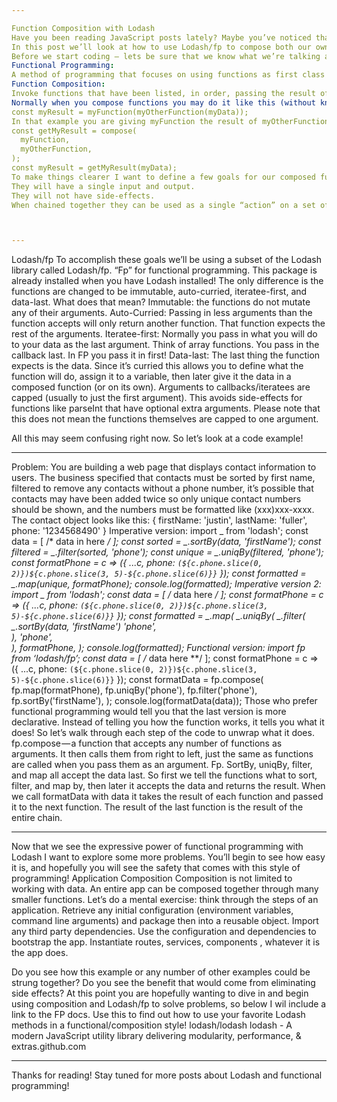 ```yaml
---

Function Composition with Lodash
Have you been reading JavaScript posts lately? Maybe you’ve noticed that functional programming is really popular right now. It’s a really powerful way to program, but can be overwhelming to get started with. Thankfully the most popular NPM package (with 48 million downloads this month) has a very useful functional programming package to help us get started!
In this post we’ll look at how to use Lodash/fp to compose both our own functions, and the Lodash functions that you may already be using today!
Before we start coding — lets be sure that we know what we’re talking about!
Functional Programming:
A method of programming that focuses on using functions as first class variables. It avoids mutating (changing) data, and attempts to treat applications as a linear flow that pieces functions together to create a whole.
Function Composition:
Invoke functions that have been listed, in order, passing the result of each function to the next in the list, and then return the final function result as the result of the whole.
Normally when you compose functions you may do it like this (without knowing you are composing):
const myResult = myFunction(myOtherFunction(myData));
In that example you are giving myFunction the result of myOtherFunction as it’s only argument. Notice the functions would be called from right to left, or inside to outside. We do something similar with function composition.
const getMyResult = compose(
  myFunction,
  myOtherFunction,
);
const myResult = getMyResult(myData);
To make things clearer I want to define a few goals for our composed functions.
They will have a single input and output.
They will not have side-effects.
When chained together they can be used as a single “action” on a set of data.



---
```


Lodash/fp
To accomplish these goals we’ll be using a subset of the Lodash library called Lodash/fp. “Fp” for functional programming. This package is already installed when you have Lodash installed! The only difference is the functions are changed to be immutable, auto-curried, iteratee-first, and data-last.
What does that mean?
Immutable: the functions do not mutate any of their arguments.
Auto-Curried: Passing in less arguments than the function accepts will only return another function. That function expects the rest of the arguments.
Iteratee-first: Normally you pass in what you will do to your data as the last argument. Think of array functions. You pass in the callback last. In FP you pass it in first!
Data-last: The last thing the function expects is the data. Since it’s curried this allows you to define what the function will do, assign it to a variable, then later give it the data in a composed function (or on its own).
Arguments to callbacks/iteratees are capped (usually to just the first argument). This avoids side-effects for functions like parseInt that have optional extra arguments. Please note that this does not mean the functions themselves are capped to one argument.

All this may seem confusing right now. So let’s look at a code example!


---

Problem:
You are building a web page that displays contact information to users. The business specified that contacts must be sorted by first name, filtered to remove any contacts without a phone number, it’s possible that contacts may have been added twice so only unique contact numbers should be shown, and the numbers must be formatted like (xxx)xxx-xxxx.
The contact object looks like this:
{
  firstName: 'justin',
  lastName: 'fuller',
  phone: '1234568490'
}
Imperative version:
import _ from 'lodash';
const data = [ /* data in here */ ];
const sorted = _.sortBy(data, 'firstName');
const filtered = _.filter(sorted, 'phone');
const unique = _.uniqBy(filtered, 'phone');
const formatPhone = c => ({
  ...c,
  phone: `(${c.phone.slice(0, 2)})${c.phone.slice(3, 5)-${c.phone.slice(6)}}`
});
const formatted = _.map(unique, formatPhone);
console.log(formatted);
Imperative version 2:
import _ from 'lodash';
const data = [ /* data here */ ];
const formatPhone = c => ({
  ...c,
  phone: `(${c.phone.slice(0, 2)})${c.phone.slice(3, 5)-${c.phone.slice(6)}}`
});
const formatted = _.map(
  _.uniqBy(
    _.filter(
      _.sortBy(data, 'firstName')
      'phone',    
    ), 
    'phone',  
  ),
  formatPhone,
);
console.log(formatted);
Functional version:
import fp from ‘lodash/fp’;
const data = [ /* data here **/ ];
const formatPhone = c => ({
  ...c,
  phone: `(${c.phone.slice(0, 2)})${c.phone.slice(3, 5)-${c.phone.slice(6)}}`
});
const formatData = fp.compose(
  fp.map(formatPhone),
  fp.uniqBy('phone'),
  fp.filter('phone'),
  fp.sortBy('firstName'),
);
console.log(formatData(data));
Those who prefer functional programming would tell you that the last version is more declarative. Instead of telling you how the function works, it tells you what it does!
So let’s walk through each step of the code to unwrap what it does.
fp.compose — a function that accepts any number of functions as arguments. It then calls them from right to left, just the same as functions are called when you pass them as an argument.
Fp. SortBy, uniqBy, filter, and map all accept the data last. So first we tell the functions what to sort, filter, and map by, then later it accepts the data and returns the result.
When we call formatData with data it takes the result of each function and passed it to the next function. The result of the last function is the result of the entire chain.



---

Now that we see the expressive power of functional programming with Lodash I want to explore some more problems. You’ll begin to see how easy it is, and hopefully you will see the safety that comes with this style of programming!
Application Composition
Composition is not limited to working with data. An entire app can be composed together through many smaller functions.
Let’s do a mental exercise: think through the steps of an application.
Retrieve any initial configuration (environment variables, command line arguments) and package then into a reusable object.
Import any third party dependencies.
Use the configuration and dependencies to bootstrap the app.
Instantiate routes, services, components , whatever it is the app does.

Do you see how this example or any number of other examples could be strung together? Do you see the benefit that would come from eliminating side effects?
At this point you are hopefully wanting to dive in and begin using composition and Lodash/fp to solve problems, so below I wil include a link to the FP docs. Use this to find out how to use your favorite Lodash methods in a functional/composition style!
lodash/lodash
lodash - A modern JavaScript utility library delivering modularity, performance, & extras.github.com


---

Thanks for reading! Stay tuned for more posts about Lodash and functional programming!
